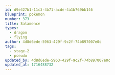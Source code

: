 ```yaml
---
id: d9e427b1-11c3-4b71-acde-4a1b769bb146
blueprint: pokemon
number: 373
title: Salamence
types:
  - dragon
  - flying
author: 4d8d6ede-5963-429f-9c2f-74b897007e0c
tags:
  - stage-2
  - pseudo
updated_by: 4d8d6ede-5963-429f-9c2f-74b897007e0c
updated_at: 1716488732
---
```

